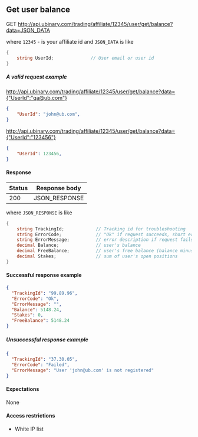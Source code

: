 ﻿## Get user balance

GET http://api.ubinary.com/trading/affiliate/12345/user/get/balance?data=JSON_DATA

where `12345` - is your affiliate id and `JSON_DATA` is like

```C#
{
    string UserId;              // User email or user id
}
```

##### A valid request example

http://api.ubinary.com/trading/affiliate/12345/user/get/balance?data={"UserId":"qa@ub.com"} 

```json
{
    "UserId": "john@ub.com",
}
```

http://api.ubinary.com/trading/affiliate/12345/user/get/balance?data={"UserId":"123456"} 

```json
{
    "UserId": 123456,
}
```

#### Response

Status | Response body
-------|--------------
200    | JSON_RESPONSE

where `JSON_RESPONSE` is like

```C#
{
    string TrackingId;            // Tracking id for troubleshooting
    string ErrorCode;             // "Ok" if request succeeds, short error code if request fails
    string ErrorMessage;          // error description if request fails
    decimal Balance;              // user's balance
    decimal FreeBalance;          // user's free balance (balance minus open positions)
    decimal Stakes;               // sum of user's open positions
}
```

#### Successful response example

```json
{
  "TrackingId": "99.89.96",
  "ErrorCode": "Ok",
  "ErrorMessage": "",
  "Balance": 5148.24,
  "Stakes": 0,
  "FreeBalance": 5148.24
}
```


##### Unsuccessful response example

```json
{
  "TrackingId": "37.30.05",
  "ErrorCode": "Failed",
  "ErrorMessage": "User 'john@ub.com' is not registered"
}
```


#### Expectations
None

#### Access restrictions
- White IP list
